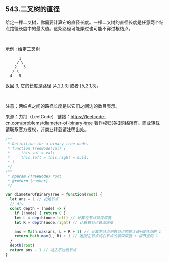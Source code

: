 ## 543.二叉树的直径

给定一棵二叉树，你需要计算它的直径长度。一棵二叉树的直径长度是任意两个结点路径长度中的最大值。这条路径可能穿过也可能不穿过根结点。

 

示例 :
给定二叉树

          1
         / \
        2   3
       / \     
      4   5    
返回 3, 它的长度是路径 [4,2,1,3] 或者 [5,2,1,3]。

 

注意：两结点之间的路径长度是以它们之间边的数目表示。

来源：力扣（LeetCode）
链接：https://leetcode-cn.com/problems/diameter-of-binary-tree
著作权归领扣网络所有。商业转载请联系官方授权，非商业转载请注明出处。

```js
/**
 * Definition for a binary tree node.
 * function TreeNode(val) {
 *     this.val = val;
 *     this.left = this.right = null;
 * }
 */
/**
 * @param {TreeNode} root
 * @return {number}
 */

var diameterOfBinaryTree = function(root) {
  let ans = 1 // 初始节点
  // dfs
  const depth = (node) => {
    if (!node) { return 0 }
    let L = depth(node.left) // 计算左节点最深深度
    let R = depth(node.right) // 计算右节点最深深度

    ans = Math.max(ans, L + R + 1) // 计算左节点到右节点的最大值+根节点的 1
    return Math.max(L, R) + 1 // 返回左节点或右节点的最深深度 + 根节点的 1
  }
  depth(root)
  return ans - 1 // 减去不过根节点
}
```
